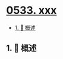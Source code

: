 # [0533. xxx](https://github.com/Tdahuyou/TNotes.leetcode/tree/main/notes/0533.%20xxx)

<!-- region:toc -->

- [1. 📝 概述](#1--概述)

<!-- endregion:toc -->

## 1. 📝 概述
